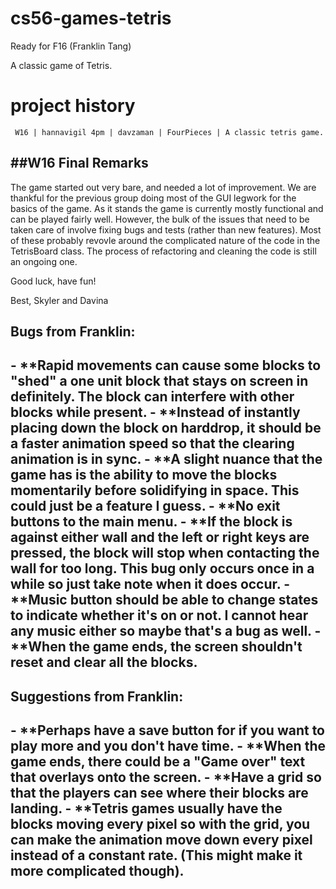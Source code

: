 # cs56-games-tetris
Ready for F16 (Franklin Tang)

A classic game of Tetris.

project history
===============
```
 W16 | hannavigil 4pm | davzaman | FourPieces | A classic tetris game.
```

<h2>##W16 Final Remarks</h2>
The game started out very bare, and needed a lot of improvement. We are
thankful for the previous group doing most of the GUI legwork for the basics of the
game. As it stands the game is currently mostly functional and can be played fairly well.
However, the bulk of the issues that need to be taken care of involve fixing
bugs and tests (rather than new features). Most of these probably revovle around the complicated nature of the
code in the TetrisBoard class. The process of refactoring and cleaning the code is still
an ongoing one. 

Good luck, have fun!

Best,
    Skyler and Davina

<h2>Bugs from Franklin:<h2>
- **Rapid movements can cause some blocks to "shed" a one unit block that stays on screen in definitely. The block can interfere with other blocks while present.
- **Instead of instantly  placing down the block on harddrop, it should be a faster animation speed so that the clearing animation is in sync.
- **A slight nuance that the game has is the ability to move the blocks momentarily before solidifying in space. This could just be a feature I guess.
- **No exit buttons to the main menu.
- **If the block is against either wall and the left or right keys are pressed, the block will stop when contacting the wall for too long. This bug only occurs once in a while so just take note when it does occur.
- **Music button should be able to change states to indicate whether it's on or not. I cannot hear any music either so maybe that's a bug as well.
- **When the game ends, the screen shouldn't reset and clear all the blocks.

<h2>Suggestions from Franklin:<h2>
- **Perhaps have a save button for if you want to play more and you don't have time.
- **When the game ends, there could be a "Game over" text that overlays onto the screen.
- **Have a grid so that the players can see where their blocks are landing.
- **Tetris games usually have the blocks moving every pixel so with the grid, you can make the animation move down every pixel instead of a constant rate. (This might make it more complicated though).

